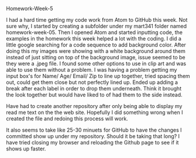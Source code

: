 Homework-Week-5

I had a hard time getting my code work from Atom to GitHub this week. Not sure why, I started by creating a subfolder under my mart341 folder named homework-week-05. Then I opened Atom and started inputting code, the examples in the homework this week helped a lot with the coding. I did a little google searching for a code sequence to add background color. After doing this my images were showing with a white background around them instead of just sitting on top of the background image, issue seemed to be they were a .jpeg file. I found some other options to use in clip art and was able to use them without a problem. I was having a problem getting my input box's for Name/ Age/ Email/ Zip to line up together, tried spacing them out, could get them close but not perfectly lined up. Ended up adding a break after each label in order to drop them underneath. Think it brought the look together but would have liked to of had them to the side instead.

Have had to create another repository after only being able to display my read me text on the
the web site.  Hopefully I did something wrong when I created the file and redoing this
process will work.

It also seems to take like 25-30 minuets for GitHub to have the changes I committed show up
under my repository. Should it be taking that long? I have tried closing my browser and
reloading the Github page to see if it shows up faster.  
